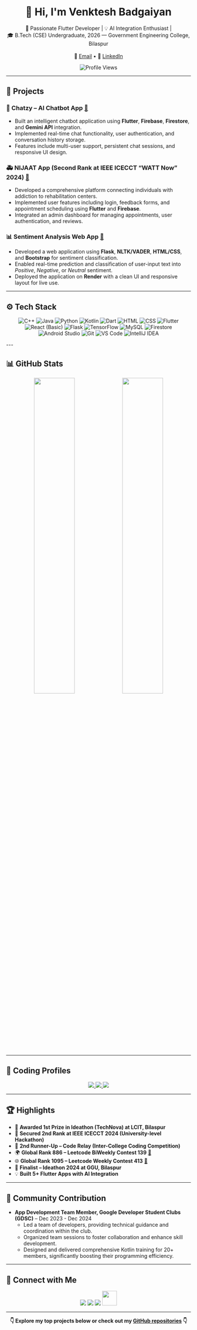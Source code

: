 <h1 align="center">👋 Hi, I'm Venktesh Badgaiyan</h1>

<p align="center">
  🚀 Passionate Flutter Developer | 💡 AI Integration Enthusiast |<br/>
  🎓 B.Tech (CSE) Undergraduate, 2026 — Government Engineering College, Bilaspur<br/>
  <br/>
  📧 <a href="mailto:venkteshbadgaiyan@gmail.com">Email</a> • 
  💼 <a href="https://www.linkedin.com/in/venktesh-badgaiyan-935a19263/">LinkedIn</a>
</p>

<p align="center">
  <img src="https://komarev.com/ghpvc/?username=venkteshbadgaiyan&label=Profile+Views&color=brightgreen" alt="Profile Views" />
</p>

---

## 🧳 Projects

### 💬 Chatzy – AI Chatbot App [🔗](https://github.com/venk2022/Chatzy-AI-Assistant-App)
- Built an intelligent chatbot application using **Flutter**, **Firebase**, **Firestore**, and **Gemini API** integration.
- Implemented real-time chat functionality, user authentication, and conversation history storage.
- Features include multi-user support, persistent chat sessions, and responsive UI design.

### 🚑 NIJAAT App (Second Rank at IEEE ICECCT “WATT Now” 2024) [🔗](https://github.com/venk2022/Nijaat-App)
- Developed a comprehensive platform connecting individuals with addiction to rehabilitation centers.
- Implemented user features including login, feedback forms, and appointment scheduling using **Flutter** and **Firebase**.
- Integrated an admin dashboard for managing appointments, user authentication, and reviews.

### 📊 Sentiment Analysis Web App [🔗](https://github.com/venk2022/Sentimental-Analysis)
- Developed a web application using **Flask**, **NLTK/VADER**, **HTML/CSS**, and **Bootstrap** for sentiment classification.
- Enabled real-time prediction and classification of user-input text into *Positive*, *Negative*, or *Neutral* sentiment.
- Deployed the application on **Render** with a clean UI and responsive layout for live use.

---

## ⚙ Tech Stack

<p align="center"> <!-- Programming Languages --> <img src="https://img.icons8.com/color/48/000000/c-plus-plus-logo.png" title="C++" /> <img src="https://img.icons8.com/color/48/000000/java-coffee-cup-logo.png" title="Java" /> <img src="https://img.icons8.com/color/48/000000/python.png" title="Python" /> <img src="https://img.icons8.com/color/48/000000/kotlin.png" title="Kotlin" /> <img src="https://img.icons8.com/color/48/000000/dart.png" title="Dart" /> <img src="https://img.icons8.com/color/48/000000/html-5--v1.png" title="HTML" /> <img src="https://img.icons8.com/color/48/000000/css3.png" title="CSS" /> <!-- Frameworks & Libraries --> <img src="https://img.icons8.com/color/48/000000/flutter.png" title="Flutter" /> <img src="https://img.icons8.com/color/48/000000/react-native.png" title="React (Basic)" /> <img src="https://img.icons8.com/ios-filled/50/000000/flask.png" title="Flask" /> <img src="https://img.icons8.com/color/48/000000/tensorflow.png" title="TensorFlow" /> <!-- Databases --> <img src="https://img.icons8.com/ios-filled/50/000000/mysql-logo.png" title="MySQL" /> <img src="https://img.icons8.com/color/48/000000/firebase.png" title="Firestore" /> <!-- Tools --> <img src="https://img.icons8.com/color/48/000000/android-studio--v3.png" title="Android Studio" /> <img src="https://img.icons8.com/color/48/000000/git.png" title="Git" /> <img src="https://img.icons8.com/color/48/000000/visual-studio-code-2019.png" title="VS Code" /> <img src="https://img.icons8.com/color/48/000000/intellij-idea.png" title="IntelliJ IDEA" /> </p>
---

## 📊 GitHub Stats

<p align="center">
  <img src="https://github-readme-stats.vercel.app/api?username=venk2022&show_icons=true&theme=radical&hide_border=true" width="47%" />
  <img src="https://github-readme-streak-stats.herokuapp.com/?user=venk2022&theme=radical&hide_border=true" width="47%" />
</p>

---

## 🧩 Coding Profiles

<p align="center">
  <a href="https://github.com/venk2022" target="_blank">
    <img src="https://img.shields.io/badge/GitHub-Active%20Contributor-black?style=for-the-badge&logo=GitHub&logoColor=white" />
  </a>
  <a href="https://leetcode.com/u/venktesh_07_/" target="_blank">
    <img src="https://img.shields.io/badge/LeetCode-venktesh_07_-orange?style=for-the-badge&logo=LeetCode&logoColor=white" />
  </a>
  <a href="https://www.codechef.com/users/venktesh777" target="_blank">
    <img src="https://img.shields.io/badge/CodeChef-venktesh_07-blueviolet?style=for-the-badge&logo=CodeChef&logoColor=white" />
  </a>
</p>

---

## 🏆 Highlights

- 🥇 **Awarded 1st Prize in Ideathon (TechNova) at LCIT, Bilaspur**
- 🥈 **Secured 2nd Rank at IEEE ICECCT 2024 (University-level Hackathon)**
- 🥉 **2nd Runner-Up – Code Relay (Inter-College Coding Competition)**
- 🌍 **Global Rank 886 – Leetcode BiWeekly Contest 139** [🔗](https://leetcode.com/contest/biweekly-contest-139/ranking/)
- 🌐 **Global Rank 1095 – Leetcode Weekly Contest 413** [🔗](https://leetcode.com/contest/weekly-contest-413/ranking/)
- 🎯 **Finalist – Ideathon 2024 at GGU, Bilaspur**
- 💡 **Built 5+ Flutter Apps with AI Integration**

---

## 🌱 Community Contribution

- **App Development Team Member, Google Developer Student Clubs (GDSC)** – Dec 2023 - Dec 2024
  - Led a team of developers, providing technical guidance and coordination within the club.
  - Organized team sessions to foster collaboration and enhance skill development.
  - Designed and delivered comprehensive Kotlin training for 20+ members, significantly boosting their programming efficiency.

---

## 🔗 Connect with Me

<p align="center">
  <a href="https://www.linkedin.com/in/venktesh-badgaiyan-935a19263"><img src="https://img.icons8.com/color/48/000000/linkedin.png"/></a>
  <a href="mailto:venkteshbadgaiyan@gmail.com"><img src="https://img.icons8.com/color/48/000000/gmail--v1.png"/></a>
  <a href="https://github.com/venk2022"><img src="https://img.icons8.com/ios-glyphs/48/ffffff/github.png"/></a>
  <a href="https://leetcode.com/u/venktesh_07_/"><img src="https://upload.wikimedia.org/wikipedia/commons/1/19/LeetCode_logo_black.png" width="40"/></a>
</p>

---

<p align="center">
  <b>👇 Explore my top projects below or check out my <a href="https://github.com/venk2022?tab=repositories">GitHub repositories</a> 👇</b>
</p>
